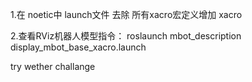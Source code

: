 1.在 noetic中 launch文件 去除</node> 
                       所有xacro宏定义增加 xacro

2.查看RViz机器人模型指令：
roslaunch mbot_description display_mbot_base_xacro.launch


try wether challange
